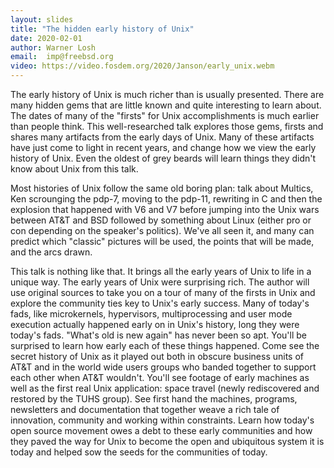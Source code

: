 ```yaml
---
layout: slides
title: "The hidden early history of Unix"
date: 2020-02-01
author: Warner Losh
email:  imp@freebsd.org
video: https://video.fosdem.org/2020/Janson/early_unix.webm
---
```

The early history of Unix is much richer than is usually presented. There are many hidden gems that are little known and quite interesting to learn about. The dates of many of the "firsts" for Unix accomplishments is much earlier than people think. This well-researched talk explores those gems, firsts and shares many artifacts from the early days of Unix. Many of these artifacts have just come to light in recent years, and change how we view the early history of Unix. Even the oldest of grey beards will learn things they didn't know about Unix from this talk.

Most histories of Unix follow the same old boring plan: talk about Multics, Ken scrounging the pdp-7, moving to the pdp-11, rewriting in C and then the explosion that happened with V6 and V7 before jumping into the Unix wars between AT&T and BSD followed by something about Linux (either pro or con depending on the speaker's politics). We've all seen it, and many can predict which "classic" pictures will be used, the points that will be made, and the arcs drawn.

This talk is nothing like that. It brings all the early years of Unix to life in a unique way. The early years of Unix were surprising rich. The author will use original sources to take you on a tour of many of the firsts in Unix and explore the community ties key to Unix's early success. Many of today's fads, like microkernels, hypervisors, multiprocessing and user mode execution actually happened early on in Unix's history, long they were today's fads. "What's old is new again" has never been so apt. You'll be surprised to learn how early each of these things happened. Come see the secret history of Unix as it played out both in obscure business units of AT&T and in the world wide users groups who banded together to support each other when AT&T wouldn't. You'll see footage of early machines as well as the first real Unix application: space travel (newly rediscovered and restored by the TUHS group). See first hand the machines, programs, newsletters and documentation that together weave a rich tale of innovation, community and working within constraints. Learn how today's open source movement owes a debt to these early communities and how they paved the way for Unix to become the open and ubiquitous system it is today and helped sow the seeds for the communities of today.

